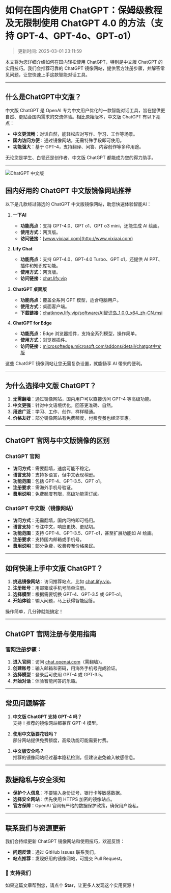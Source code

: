 # 如何在国内使用 ChatGPT：保姆级教程及无限制使用 ChatGPT 4.0 的方法（支持 GPT-4、GPT-4o、GPT-o1）

>更新时间: 2025-03-01 23:11:59
> 
本文将为您详细介绍如何在国内轻松使用 ChatGPT，特别是中文版 ChatGPT 的实用技巧。我们会推荐可靠的 ChatGPT 镜像网站，提供官方注册步骤，并解答常见问题，让您快速上手这款智能对话工具。

---

## 什么是ChatGPT中文版？

中文版 ChatGPT 是 OpenAI 专为中文用户优化的一款智能对话工具，旨在提供更自然、更贴合国内需求的交流体验。相比原始版本，中文版 ChatGPT 有以下亮点：  

- **中文更流畅**：对话自然，能轻松应对写作、学习、工作等场景。  
- **国内访问方便**：通过镜像网站，无需特殊手段即可使用。  
- **功能强大**：基于 GPT-4，支持翻译、问答、内容创作等多种用途。  

无论您是学生、白领还是创作者，中文版 ChatGPT 都能成为您的得力助手。

---

![ChatGPT 中文版](https://pic1.imgdb.cn/item/67befdf9d0e0a243d4061708.png)

## 国内好用的 ChatGPT 中文版镜像网站推荐

以下是几款经过筛选的 ChatGPT 中文版镜像网站，助您快速体验智能AI：  

1. **一下AI**  
   - **功能亮点**：支持 GPT-4.0、GPT o1、GPT o3 mini，还能生成 AI 绘画。  
   - **使用方式**：网页版。  
   - **访问链接**：[www.yixiaai.com](http://www.yixiaai.com)  

2. **Lify Chat**  
   - **功能亮点**：支持 GPT-4.0、GPT-4.0 Turbo、GPT o1，还提供 AI PPT、插件和知识库功能。  
   - **使用方式**：网页版。  
   - **访问链接**：[chat.lify.vip](http://chat.lify.vip)  

3. **ChatGPT 桌面版**  
   - **功能亮点**：覆盖全系列 GPT 模型，适合电脑用户。  
   - **使用方式**：桌面客户端。  
   - **下载链接**：[chatknow.lify.vip/software/AI智识岛_1.0.0_x64_zh-CN.msi](http://chatknow.lify.vip/software/AI%E6%99%BA%E6%85%A7%E5%B2%9B_1.0.0_x64_zh-CN.msi)  

4. **ChatGPT for Edge**  
   - **功能亮点**：Edge 浏览器插件，支持全系列模型，操作简单。  
   - **使用方式**：浏览器插件。  
   - **访问链接**：[microsoftedge.microsoft.com/addons/detail/chatgpt中文版](https://microsoftedge.microsoft.com/addons/detail/chatgpt%E4%B8%AD%E6%96%87%E7%89%88%EF%BC%88%E4%B8%AD%E6%96%87%E7%95%8C%E9%9D%A2%E3%80%81%E5%AF%B9%E8%AF%9D%E3%80%81%E5%86%99%E4%BD%9C%E3%80%81%E7%BB%98%E7%94%BB/lmlenkgcieicbnpobkhmpcgmamahahil)  

这些 ChatGPT 镜像网站让您无需复杂设置，就能畅享 AI 带来的便利。

---

## 为什么选择中文版 ChatGPT？

1. **无需翻墙**：通过镜像网站，国内用户可以直接访问 GPT-4 等高级功能。  
2. **中文更强**：针对中文语境优化，回答更准确、自然。  
3. **用途广泛**：学习、工作、创作，样样精通。  
4. **价格友好**：部分镜像网站有免费额度，付费套餐也经济实惠。  

---

## ChatGPT 官网与中文版镜像的区别

### ChatGPT 官网  
- **访问方式**：需要翻墙，速度可能不稳定。  
- **语言支持**：支持多语言，但中文表现稍逊。  
- **功能范围**：包括 GPT-4、GPT-3.5、GPT o1。  
- **注册要求**：需海外手机号验证。  
- **费用说明**：免费额度有限，高级功能需订阅。  

### ChatGPT 中文版（镜像网站）  
- **访问方式**：无需翻墙，国内网络即可畅用。  
- **语言支持**：专注中文，响应更快、更贴切。  
- **功能范围**：支持 GPT-4、GPT-3.5、GPT-o1，甚至扩展功能如 AI 绘画。  
- **注册要求**：支持国内邮箱或手机号。  
- **费用说明**：部分免费，收费套餐价格亲民。  

---

## 如何快速上手中文版 ChatGPT？

1. **挑选镜像网站**：访问推荐站点，比如 [chat.lify.vip](http://chat.lify.vip)。  
2. **注册账号**：用邮箱或手机号简单注册。  
3. **选择模型**：根据需要切换 GPT-4、GPT-3.5 或 GPT-o1。  
4. **开始体验**：输入问题，马上获得智能回答。  

操作简单，几分钟就能搞定！

---

## ChatGPT 官网注册与使用指南

### 官网注册步骤：  
1. **进入官网**：访问 [chat.openai.com](https://chat.openai.com)（需翻墙）。  
2. **创建账号**：输入邮箱和密码，用海外手机号完成验证。  
3. **选择模型**：登录后可使用 GPT-4 或 GPT-3.5。  
4. **开始对话**：体验智能问答的乐趣。  

---

## 常见问题解答

1. **中文版 ChatGPT 支持 GPT-4 吗？**  
   支持！推荐的镜像网站都兼容 GPT-4 模型。  

2. **使用中文版要花钱吗？**  
   部分网站提供免费额度，高级功能可能需要付费。  

3. **中文版安全吗？**  
   推荐的镜像网站经过基本隐私检测，但建议避免输入敏感信息。  

---

## 数据隐私与安全须知

- **保护个人信息**：不要输入身份证号、银行卡等敏感数据。  
- **选择安全网站**：优先使用 HTTPS 加密的镜像站点。  
- **官方保障**：OpenAI 官网有严格的数据保护政策，确保用户隐私。  

---

## 联系我们与资源更新

我们会持续更新 ChatGPT 镜像网站和使用技巧，欢迎反馈：  
- **问题反馈**：通过 GitHub Issues 联系我们。  
- **站点推荐**：发现好用的镜像网站，可提交 Pull Request。  

### 🌟 支持我们  
如果这篇文章帮到您，请点个 **Star**，让更多人发现这个实用资源！
